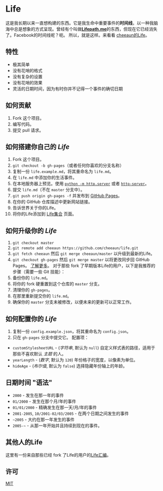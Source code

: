 Life
====
这是我长期以来一直想构建的东西。它是我生命中重要事件的**时间线**，以一种我脑海中总是想象的方式呈现。曾经有个叫做[**Lifepath.me**](http://dcurt.is/facebook-timelines-and-lifepath-me-4)的东西，但现在它已经消失了。Facebook的时间线呢？呃。
所以，就是这样。来看看 [cheeaun的Life](http://cheeaun.life/)。

特性
--------
- 极其简单
- 没有花哨的格式
- 没有复杂的设置
- 没有花哨的效果
- 灵活的日期时间，因为有时你并不记得一个事件的确切日期

如何贡献
-----------------
1. Fork 这个项目。
2. 编写代码。
3. 提交 pull 请求。

如何搭建你自己的 *Life*
----------------------------
1. Fork 这个项目。
2. `git checkout -b gh-pages`（或者任何你喜欢的分支名称）
3. 复制一份 `life.example.md`，将其重命名为 `life.md`。
4. 在 `life.md` 中添加你的生活事件。
5. 在本地服务器上预览。使用 [`python -m http.server`](https://docs.python.org/3/library/http.server.html) 或者 [`http-server`](https://github.com/nodeapps/http-server)。
6. 提交 `life.md`（不在 `master` 分支中）。
7. `git push origin gh-pages -f` 并发布到 [GitHub Pages](http://pages.github.com/)。
8. 在你的 GitHub 仓库描述中更新网站链接。
9. 告诉世界关于你的Life。
10. 将你的Life添加到 [Life集合](https://github.com/cheeaun/life/wiki/Lives) 页面。

如何升级你的 *Life*
--------------------------
1. `git checkout master`
2. `git remote add cheeaun https://github.com/cheeaun/life.git`
3. `git fetch cheeaun` 然后 `git merge cheeaun/master` 以升级到最新的Life。
4. `git checkout gh-pages` 然后 `git merge master` 以将更改同步回 GitHub Pages。
[了解更多](https://help.github.com/articles/fork-a-repo)。
对于那些 fork 了早期版本Life的用户，以下是我推荐的步骤（需要一些 Git 技能）：
1. 备份你的 `life.md`。
2. 将你的 fork 硬重置到这个仓库的 `master` 分支。
3. 清理你的 `gh-pages`。
4. 在那里重新提交你的 `life.md`。
5. 确保你的 `master` 分支未被修改，以便未来的更新可以正常工作。

如何配置你的 *Life*
----------------------------
1. 复制一份 `config.example.json`，将其重命名为 `config.json`。
2. 只在 `gh-pages` 分支中提交它。
配置项：
- `customStylesheetURL` - (*字符串*, 默认为 `null`) 自定义样式表的路径，适用于那些不喜欢默认 *主题* 的人。
- `yearLength` - (*数字*, 默认为 `120`) 年份格子的宽度，以像素为单位。
- `hideAge` - (*布尔值*, 默认为 `false`) 选择隐藏年份轴上的年龄。

日期时间 "语法"
-----------------
- `2000` - 发生在那一年的事件
- `01/2000` - 发生在那个月/年的事件
- `01/01/2000` - 精确发生在那一天/月/年的事件
- `2001-2005`, `10/2001-02/03/2005` - 在两个日期之间发生的事件
- `~2005` - 大约在那一年发生的事件
- `2005-~` - 从那一年开始并且持续到现在的事件。

其他人的Life
--------------------
这里有一份来自那些已经 fork 了Life的用户的[Life汇编](https://github.com/cheeaun/life/wiki/Lives)。

许可
-------
[MIT](http://cheeaun.mit-license.org/)
